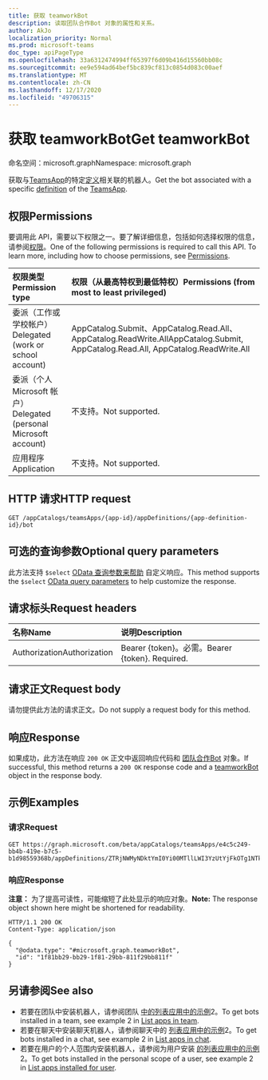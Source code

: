 ```yaml
---
title: 获取 teamworkBot
description: 读取团队合作Bot 对象的属性和关系。
author: AkJo
localization_priority: Normal
ms.prod: microsoft-teams
doc_type: apiPageType
ms.openlocfilehash: 33a6312474994ff65397f6d09b416d15560bb08c
ms.sourcegitcommit: ee9e594ad64bef5bc839cf813c0854d083c00aef
ms.translationtype: MT
ms.contentlocale: zh-CN
ms.lasthandoff: 12/17/2020
ms.locfileid: "49706315"
---
```

# <a name="get-teamworkbot"></a><span data-ttu-id="3b430-103">获取 teamworkBot</span><span class="sxs-lookup"><span data-stu-id="3b430-103">Get teamworkBot</span></span>
<span data-ttu-id="3b430-104">命名空间：microsoft.graph</span><span class="sxs-lookup"><span data-stu-id="3b430-104">Namespace: microsoft.graph</span></span>

<span data-ttu-id="3b430-105">获取与[TeamsApp](../resources/teamsapp.md)的特定[定义](../resources/teamsappdefinition.md)相关联的机器人。</span><span class="sxs-lookup"><span data-stu-id="3b430-105">Get the bot associated with a specific [definition](../resources/teamsappdefinition.md) of the  [TeamsApp](../resources/teamsapp.md).</span></span>

## <a name="permissions"></a><span data-ttu-id="3b430-106">权限</span><span class="sxs-lookup"><span data-stu-id="3b430-106">Permissions</span></span>
<span data-ttu-id="3b430-p101">要调用此 API，需要以下权限之一。要了解详细信息，包括如何选择权限的信息，请参阅[权限](/graph/permissions-reference)。</span><span class="sxs-lookup"><span data-stu-id="3b430-p101">One of the following permissions is required to call this API. To learn more, including how to choose permissions, see [Permissions](/graph/permissions-reference).</span></span>

|<span data-ttu-id="3b430-109">权限类型</span><span class="sxs-lookup"><span data-stu-id="3b430-109">Permission type</span></span>|<span data-ttu-id="3b430-110">权限（从最高特权到最低特权）</span><span class="sxs-lookup"><span data-stu-id="3b430-110">Permissions (from most to least privileged)</span></span>|
|:---|:---|
|<span data-ttu-id="3b430-111">委派（工作或学校帐户）</span><span class="sxs-lookup"><span data-stu-id="3b430-111">Delegated (work or school account)</span></span>| <span data-ttu-id="3b430-112">AppCatalog.Submit、AppCatalog.Read.All、AppCatalog.ReadWrite.All</span><span class="sxs-lookup"><span data-stu-id="3b430-112">AppCatalog.Submit, AppCatalog.Read.All, AppCatalog.ReadWrite.All</span></span> |
|<span data-ttu-id="3b430-113">委派（个人 Microsoft 帐户）</span><span class="sxs-lookup"><span data-stu-id="3b430-113">Delegated (personal Microsoft account)</span></span>| <span data-ttu-id="3b430-114">不支持。</span><span class="sxs-lookup"><span data-stu-id="3b430-114">Not supported.</span></span> |
|<span data-ttu-id="3b430-115">应用程序</span><span class="sxs-lookup"><span data-stu-id="3b430-115">Application</span></span>| <span data-ttu-id="3b430-116">不支持。</span><span class="sxs-lookup"><span data-stu-id="3b430-116">Not supported.</span></span>|

## <a name="http-request"></a><span data-ttu-id="3b430-117">HTTP 请求</span><span class="sxs-lookup"><span data-stu-id="3b430-117">HTTP request</span></span>

<!-- {
  "blockType": "ignored"
}
-->
``` http
GET /appCatalogs/teamsApps/{app-id}/appDefinitions/{app-definition-id}/bot
```

## <a name="optional-query-parameters"></a><span data-ttu-id="3b430-118">可选的查询参数</span><span class="sxs-lookup"><span data-stu-id="3b430-118">Optional query parameters</span></span>
<span data-ttu-id="3b430-119">此方法支持 `$select` [OData 查询参数来帮助](/graph/query-parameter) 自定义响应。</span><span class="sxs-lookup"><span data-stu-id="3b430-119">This method supports the `$select` [OData query parameters](/graph/query-parameter) to help customize the response.</span></span>

## <a name="request-headers"></a><span data-ttu-id="3b430-120">请求标头</span><span class="sxs-lookup"><span data-stu-id="3b430-120">Request headers</span></span>
|<span data-ttu-id="3b430-121">名称</span><span class="sxs-lookup"><span data-stu-id="3b430-121">Name</span></span>|<span data-ttu-id="3b430-122">说明</span><span class="sxs-lookup"><span data-stu-id="3b430-122">Description</span></span>|
|:---|:---|
|<span data-ttu-id="3b430-123">Authorization</span><span class="sxs-lookup"><span data-stu-id="3b430-123">Authorization</span></span>|<span data-ttu-id="3b430-p102">Bearer {token}。必需。</span><span class="sxs-lookup"><span data-stu-id="3b430-p102">Bearer {token}. Required.</span></span>|

## <a name="request-body"></a><span data-ttu-id="3b430-126">请求正文</span><span class="sxs-lookup"><span data-stu-id="3b430-126">Request body</span></span>
<span data-ttu-id="3b430-127">请勿提供此方法的请求正文。</span><span class="sxs-lookup"><span data-stu-id="3b430-127">Do not supply a request body for this method.</span></span>

## <a name="response"></a><span data-ttu-id="3b430-128">响应</span><span class="sxs-lookup"><span data-stu-id="3b430-128">Response</span></span>

<span data-ttu-id="3b430-129">如果成功，此方法在响应 `200 OK` 正文中返回响应代码和 [团队合作Bot](../resources/teamworkbot.md) 对象。</span><span class="sxs-lookup"><span data-stu-id="3b430-129">If successful, this method returns a `200 OK` response code and a [teamworkBot](../resources/teamworkbot.md) object in the response body.</span></span>

## <a name="examples"></a><span data-ttu-id="3b430-130">示例</span><span class="sxs-lookup"><span data-stu-id="3b430-130">Examples</span></span>

### <a name="request"></a><span data-ttu-id="3b430-131">请求</span><span class="sxs-lookup"><span data-stu-id="3b430-131">Request</span></span>
<!-- {
  "blockType": "request",
  "name": "get_teamworkbot"
}
-->
``` http
GET https://graph.microsoft.com/beta/appCatalogs/teamsApps/e4c5c249-bb4b-419e-b7c5-b1d98559368b/appDefinitions/ZTRjNWMyNDktYmI0Yi00MTllLWI3YzUtYjFkOTg1NTkzNjhiIyMyLjAuMSMjUHVibGlzaGVk/bot
```


### <a name="response"></a><span data-ttu-id="3b430-132">响应</span><span class="sxs-lookup"><span data-stu-id="3b430-132">Response</span></span>
<span data-ttu-id="3b430-133">**注意：** 为了提高可读性，可能缩短了此处显示的响应对象。</span><span class="sxs-lookup"><span data-stu-id="3b430-133">**Note:** The response object shown here might be shortened for readability.</span></span>
<!-- {
  "blockType": "response",
  "truncated": true,
  "@odata.type": "microsoft.graph.teamworkBot"
}
-->
``` http
HTTP/1.1 200 OK
Content-Type: application/json

{
  "@odata.type": "#microsoft.graph.teamworkBot",
  "id": "1f81bb29-bb29-1f81-29bb-811f29bb811f"
}
```
## <a name="see-also"></a><span data-ttu-id="3b430-134">另请参阅</span><span class="sxs-lookup"><span data-stu-id="3b430-134">See also</span></span>

- <span data-ttu-id="3b430-135">若要在团队中安装机器人，请参阅团队 [中的列表应用中的示例](team-list-installedapps.md)2。</span><span class="sxs-lookup"><span data-stu-id="3b430-135">To get bots installed in a team, see example 2 in [List apps in team](team-list-installedapps.md).</span></span>
- <span data-ttu-id="3b430-136">若要在聊天中安装聊天机器人，请参阅聊天中的 [列表应用中的示例](chat-list-installedapps.md)2。</span><span class="sxs-lookup"><span data-stu-id="3b430-136">To get bots installed in a chat, see example 2 in [List apps in chat](chat-list-installedapps.md).</span></span>
- <span data-ttu-id="3b430-137">若要在用户的个人范围内安装机器人，请参阅为用户安装 [的列表应用中的示例](userteamwork-list-installedapps.md)2。</span><span class="sxs-lookup"><span data-stu-id="3b430-137">To get bots installed in the personal scope of a user, see example 2 in [List apps installed for user](userteamwork-list-installedapps.md).</span></span>


